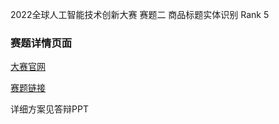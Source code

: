 2022全球人工智能技术创新大赛 赛题二 商品标题实体识别 Rank 5

### 赛题详情页面

[大赛官网](https://gaiic.caai.cn/ai2022)

[赛题链接](https://www.heywhale.com/home/competition/620b34ed28270b0017b823ad/content/2)

详细方案见答辩PPT